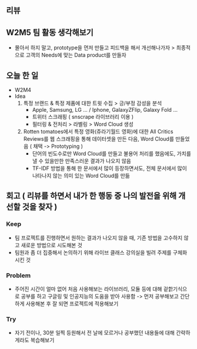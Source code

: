 ## 리뷰

## W2M5 팀 활동 생각해보기
- 몰아서 하지 말고, prototype을 먼저 만들고 피드백을 해서 개선해나가자 > 최종적으로 고객의 Needs에 맞는 Data product를 만들자

## 오늘 한 일
- W2M4
- Idea
  1. 특정 브랜드 & 특정 제품에 대한 트윗 수집 > 긍/부정 감성을 분석
     - Apple, Samsung, LG ... / Iphone, GalaxyZFlip, Galaxy Fold ...
     - 트위터 스크래핑 ( snscrape 라이브러리 이용 )
     - 필터링 & 전처리 > 라벨링 > Word Cloud 생성
  2. Rotten tomatoes에서 특정 영화(쥬라기월드 영화)에 대한 All Critics Reviews를 웹 스크래핑을 통해 데이터셋을 만든 다음, Word Cloud를 만들었음 ( 채택 -> Prototyping )
     - 단어의 빈도수로만 Word Cloud를 만들고 불용어 처리를 했음에도, 가치를 낼 수 있을만한 만족스러운 결과가 나오지 않음
     - TF-IDF 방법을 통해 한 문서에서 많이 등장하면서도, 전체 문서에서 많이 나타나지 않는 의미 있는 Word Cloud를 만듦

## 회고 ( 리뷰를 하면서 내가 한 행동 중 나의 발전을 위해 개선할 것을 찾자 )
  
### Keep
- 팀 프로젝트를 진행하면서 원하는 결과가 나오지 않을 때, 기존 방법을 고수하지 않고 새로운 방법으로 시도해본 것
- 팀원과 좀 더 집중해서 논의하기 위해 라이브 클래스 강의실을 빌려 주제를 구체화시킨 것

### Problem
- 주어진 시간이 얼마 없어 처음 사용해보는 라이브러리, 모듈 등에 대해 겉핡기식으로 공부를 하고 구글링 및 인공지능의 도움을 받아 사용함 -> 먼저 공부해보고 간단하게 사용해본 후 잘 되면 프로젝트에 적용해보기

### Try
- 자기 전이나, 30분 일찍 등원해서 전 날에 모르거나 공부했던 내용들에 대해 간략하게라도 복습해보기

